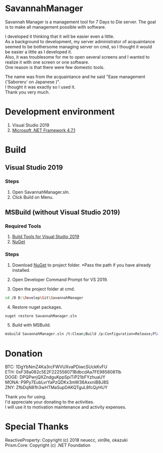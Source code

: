# SavannahManager
Savannah Manager is a management tool for 7 Days to Die server.
The goal is to make all management possible with software. 

I developed it thinking that it will be easier even a little.  
As a background to development, my server administrator of acquaintance seemed to be bothersome managing server on cmd, so I thought it would be easier a little as I developed it.  
Also, it was troublesome for me to open several screens and I wanted to realize it with one screen or one software.  
One reason is that there were few domestic tools.  

The name was from the acquaintance and he said  "Ease management ('Saboreru' on Japanese )".  
I thought it was exactly so I used it.  
Thank you very much.  

# Development environment
1. Visual Studio 2019
2. [Microsoft .NET Framework 4.7.1](https://docs.microsoft.com/dotnet/framework/install/guide-for-developers)

# Build
## Visual Studio 2019
### Steps
1. Open SavannahManager.sln.
3. Click Build on Menu.

## MSBuild (without Visual Studio 2019)
### Required Tools
1. [Build Tools for Visual Studio 2019](https://www.visualstudio.com/ja/downloads/#build-tools-for-visual-studio-2019)
2. [NuGet](https://www.nuget.org/downloads)

### Steps
1. Download [NuGet](https://www.nuget.org/downloads) to project folder.
\*Pass the path if you have already installed.

2. Open Developer Command Prompt for VS 2019.

3. Open the project folder at cmd.
```sh
cd /D D:\Develop\Git\SavannahManager
```

4. Restore nuget packages.
```sh
nuget restore SavannahManager.sln
```

5. Build with MSBuild.
```sh
msbuild SavannahManager.sln /t:Clean;Build /p:Configuration=Release;Platform="Any CPU"
```

# Donation
BTC: 1DgYbNmZ4Ka3rcFWVUXvaPDiwcSUckKvFU  
ETH: 0xF38a082c5E2F222558071BdbcdAa7FE98580811b  
DOGE: DPQPwrjQXZndguKppSpiTiP21bFYzhuaUY  
MONA: P9Py7EubLvrYaPzQDKx3mW36AxxniB8J8S  
ZNY: ZfbDqN81h3wHTMaSupDAKQTguL8fcQyHUY  

Thank you for using.  
I'd appreciate your donating to the activities.  
I will use it to motivation maintenance and activity expenses.  

# Special Thanks
ReactiveProperty:   Copyright (c) 2018 neuecc, xin9le, okazuki  
Prism.Core:         Copyright (c) .NET Foundation
